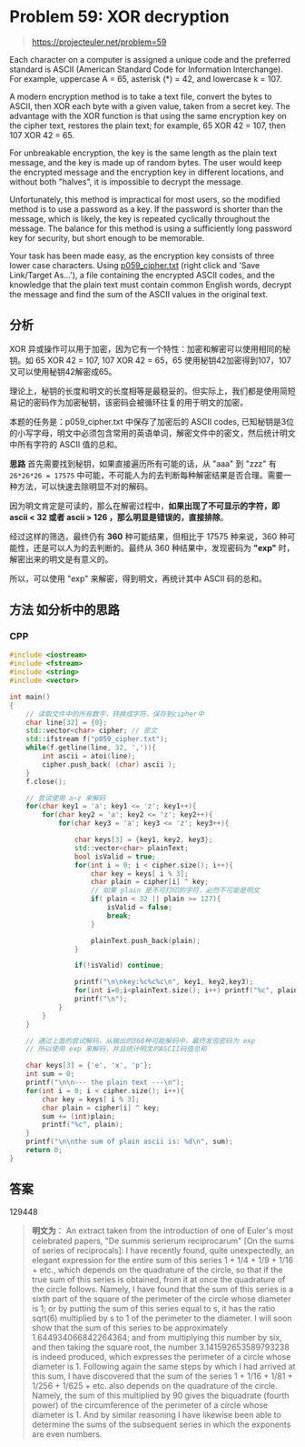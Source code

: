 # Problem 59: XOR decryption

> https://projecteuler.net/problem=59

Each character on a computer is assigned a unique code and the preferred standard is ASCII (American Standard Code for Information Interchange). For example, uppercase A = 65, asterisk (*) = 42, and lowercase k = 107.

A modern encryption method is to take a text file, convert the bytes to ASCII, then XOR each byte with a given value, taken from a secret key. The advantage with the XOR function is that using the same encryption key on the cipher text, restores the plain text; for example, 65 XOR 42 = 107, then 107 XOR 42 = 65.

For unbreakable encryption, the key is the same length as the plain text message, and the key is made up of random bytes. The user would keep the encrypted message and the encryption key in different locations, and without both "halves", it is impossible to decrypt the message.

Unfortunately, this method is impractical for most users, so the modified method is to use a password as a key. If the password is shorter than the message, which is likely, the key is repeated cyclically throughout the message. The balance for this method is using a sufficiently long password key for security, but short enough to be memorable.

Your task has been made easy, as the encryption key consists of three lower case characters. Using [p059_cipher.txt](https://projecteuler.net/project/resources/p059_cipher.txt) (right click and 'Save Link/Target As...'), a file containing the encrypted ASCII codes, and the knowledge that the plain text must contain common English words, decrypt the message and find the sum of the ASCII values in the original text.


## 分析

XOR 异或操作可以用于加密，因为它有一个特性：加密和解密可以使用相同的秘钥。如 65 XOR 42 = 107, 107 XOR 42 = 65，65 使用秘钥42加密得到107，107 又可以使用秘钥42解密成65。

理论上，秘钥的长度和明文的长度相等是最稳妥的。但实际上，我们都是使用简短易记的密码作为加密秘钥，该密码会被循环往复的用于明文的加密。

本题的任务是：p059_cipher.txt 中保存了加密后的 ASCII codes, 已知秘钥是3位的小写字母，明文中必须包含常用的英语单词，解密文件中的密文，然后统计明文中所有字符的 ASCII 值的总和。

**思路**
首先需要找到秘钥，如果直接遍历所有可能的话，从 "aaa" 到 "zzz" 有 `26*26*26 = 17575` 中可能，不可能人为的去判断每种解密结果是否合理。需要一种方法，可以快速去除明显不对的解码。

因为明文肯定是可读的，那么在解密过程中，**如果出现了不可显示的字符，即 ascii < 32 或者 ascii > 126 ，那么明显是错误的，直接排除**。

经过这样的筛选，最终仍有 **360** 种可能结果，但相比于 17575 种来说，360 种可能性，还是可以人为的去判断的。最终从 360 种结果中，发现密码为 **"exp"** 时，解密出来的明文是有意义的。

所以，可以使用 "exp" 来解密，得到明文，再统计其中 ASCII 码的总和。

## 方法 如分析中的思路

### CPP

```cpp
#include <iostream>
#include <fstream>
#include <string>
#include <vector>

int main()
{
    // 读取文件中的所有数字，转换成字符，保存到cipher中
    char line[32] = {0};
    std::vector<char> cipher; // 密文
    std::ifstream f("p059_cipher.txt");
    while(f.getline(line, 32, ',')){
        int ascii = atoi(line);
        cipher.push_back( (char) ascii );
    }
    f.close();

    // 尝试使用 a~z 来解码
    for(char key1 = 'a'; key1 <= 'z'; key1++){
        for(char key2 = 'a'; key2 <= 'z'; key2++){
            for(char key3 = 'a'; key3 <= 'z'; key3++){

                char keys[3] = {key1, key2, key3};
                std::vector<char> plainText;   
                bool isValid = true;
                for(int i = 0; i < cipher.size(); i++){
                    char key = keys[ i % 3];
                    char plain = cipher[i] ^ key;
                    // 如果 plain 是不可打印的字符，必然不可能是明文
                    if( plain < 32 || plain >= 127){
                        isValid = false;
                        break;
                    }

                    plainText.push_back(plain);
                }

                if(!isValid) continue;

                printf("\n\nkey:%c%c%c\n", key1, key2,key3);
                for(int i=0;i<plainText.size(); i++) printf("%c", plainText[i]);
                printf("\n");     
            }
        }
    }

    // 通过上面的尝试解码，从输出的360种可能解码中，最终发现密码为 exp
    // 所以使用 exp 来解码，并且统计明文的ASCII码值总和

    char keys[3] = {'e', 'x', 'p'};
    int sum = 0;
    printf("\n\n--- the plain text ---\n");
    for(int i = 0; i < cipher.size(); i++){
        char key = keys[ i % 3];
        char plain = cipher[i] ^ key;
        sum += (int)plain;
        printf("%c", plain);
    }
    printf("\n\nthe sum of plain ascii is: %d\n", sum);
    return 0;
}
```


## 答案

129448

> **明文为**：
> An extract taken from the introduction of one of Euler's most celebrated papers, "De summis serierum reciprocarum" [On the sums of series of reciprocals]: I have recently found, quite unexpectedly, an elegant expression for the entire sum of this series 1 + 1/4 + 1/9 + 1/16 + etc., which depends on the quadrature of the circle, so that if the true sum of this series is obtained, from it at once the quadrature of the circle follows. Namely, I have found that the sum of this series is a sixth part of the square of the perimeter of the circle whose diameter is 1; or by putting the sum of this series equal to s, it has the ratio sqrt(6) multiplied by s to 1 of the perimeter to the diameter. I will soon show that the sum of this series to be approximately 1.644934066842264364; and from multiplying this number by six, and then taking the square root, the number 3.141592653589793238 is indeed produced, which expresses the perimeter of a circle whose diameter is 1. Following again the same steps by which I had arrived at this sum, I have discovered that the sum of the series 1 + 1/16 + 1/81 + 1/256 + 1/625 + etc. also depends on the quadrature of the circle. Namely, the sum of this multiplied by 90 gives the biquadrate (fourth power) of the circumference of the perimeter of a circle whose diameter is 1. And by similar reasoning I have likewise been able to determine the sums of the subsequent series in which the exponents are even numbers.